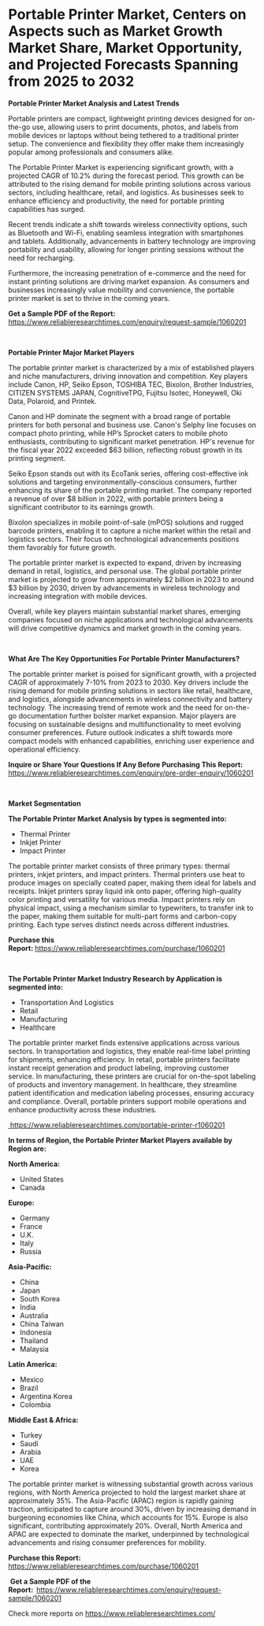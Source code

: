 <p><h1>Portable Printer Market, Centers on Aspects such as Market Growth Market Share, Market Opportunity, and Projected Forecasts Spanning from 2025 to 2032</h1></p><p><strong>Portable Printer Market Analysis and Latest Trends</strong></p>
<p><p>Portable printers are compact, lightweight printing devices designed for on-the-go use, allowing users to print documents, photos, and labels from mobile devices or laptops without being tethered to a traditional printer setup. The convenience and flexibility they offer make them increasingly popular among professionals and consumers alike.</p><p>The Portable Printer Market is experiencing significant growth, with a projected CAGR of 10.2% during the forecast period. This growth can be attributed to the rising demand for mobile printing solutions across various sectors, including healthcare, retail, and logistics. As businesses seek to enhance efficiency and productivity, the need for portable printing capabilities has surged.</p><p>Recent trends indicate a shift towards wireless connectivity options, such as Bluetooth and Wi-Fi, enabling seamless integration with smartphones and tablets. Additionally, advancements in battery technology are improving portability and usability, allowing for longer printing sessions without the need for recharging.</p><p>Furthermore, the increasing penetration of e-commerce and the need for instant printing solutions are driving market expansion. As consumers and businesses increasingly value mobility and convenience, the portable printer market is set to thrive in the coming years.</p></p>
<p><strong>Get a Sample PDF of the Report:&nbsp;</strong> <a href="https://www.reliableresearchtimes.com/enquiry/request-sample/1060201?utm_campaign=2111&utm_medium=2&utm_source=Github&utm_content=ia&utm_term=22032025&utm_id=portable-printer">https://www.reliableresearchtimes.com/enquiry/request-sample/1060201</a></p>
<p>&nbsp;</p>
<p><strong>Portable Printer Major Market Players</strong></p>
<p><p>The portable printer market is characterized by a mix of established players and niche manufacturers, driving innovation and competition. Key players include Canon, HP, Seiko Epson, TOSHIBA TEC, Bixolon, Brother Industries, CITIZEN SYSTEMS JAPAN, CognitiveTPG, Fujitsu Isotec, Honeywell, Oki Data, Polaroid, and Printek. </p><p>Canon and HP dominate the segment with a broad range of portable printers for both personal and business use. Canon's Selphy line focuses on compact photo printing, while HP’s Sprocket caters to mobile photo enthusiasts, contributing to significant market penetration. HP's revenue for the fiscal year 2022 exceeded $63 billion, reflecting robust growth in its printing segment.</p><p>Seiko Epson stands out with its EcoTank series, offering cost-effective ink solutions and targeting environmentally-conscious consumers, further enhancing its share of the portable printing market. The company reported a revenue of over $8 billion in 2022, with portable printers being a significant contributor to its earnings growth.</p><p>Bixolon specializes in mobile point-of-sale (mPOS) solutions and rugged barcode printers, enabling it to capture a niche market within the retail and logistics sectors. Their focus on technological advancements positions them favorably for future growth.</p><p>The portable printer market is expected to expand, driven by increasing demand in retail, logistics, and personal use. The global portable printer market is projected to grow from approximately $2 billion in 2023 to around $3 billion by 2030, driven by advancements in wireless technology and increasing integration with mobile devices.</p><p>Overall, while key players maintain substantial market shares, emerging companies focused on niche applications and technological advancements will drive competitive dynamics and market growth in the coming years.</p></p>
<p>&nbsp;</p>
<p><strong>What Are The Key Opportunities For Portable Printer Manufacturers?</strong></p>
<p><p>The portable printer market is poised for significant growth, with a projected CAGR of approximately 7-10% from 2023 to 2030. Key drivers include the rising demand for mobile printing solutions in sectors like retail, healthcare, and logistics, alongside advancements in wireless connectivity and battery technology. The increasing trend of remote work and the need for on-the-go documentation further bolster market expansion. Major players are focusing on sustainable designs and multifunctionality to meet evolving consumer preferences. Future outlook indicates a shift towards more compact models with enhanced capabilities, enriching user experience and operational efficiency.</p></p>
<p><strong>Inquire or Share Your Questions If Any Before Purchasing This Report:</strong> <a href="https://www.reliableresearchtimes.com/enquiry/pre-order-enquiry/1060201?utm_campaign=2111&utm_medium=2&utm_source=Github&utm_content=ia&utm_term=22032025&utm_id=portable-printer">https://www.reliableresearchtimes.com/enquiry/pre-order-enquiry/1060201</a></p>
<p>&nbsp;</p>
<p><strong>Market Segmentation</strong></p>
<p><strong>The Portable Printer Market Analysis by types is segmented into:</strong></p>
<p><ul><li>Thermal Printer</li><li>Inkjet Printer</li><li>Impact Printer</li></ul></p>
<p><p>The portable printer market consists of three primary types: thermal printers, inkjet printers, and impact printers. Thermal printers use heat to produce images on specially coated paper, making them ideal for labels and receipts. Inkjet printers spray liquid ink onto paper, offering high-quality color printing and versatility for various media. Impact printers rely on physical impact, using a mechanism similar to typewriters, to transfer ink to the paper, making them suitable for multi-part forms and carbon-copy printing. Each type serves distinct needs across different industries.</p></p>
<p><strong>Purchase this Report:&nbsp;</strong><a href="https://www.reliableresearchtimes.com/purchase/1060201?utm_campaign=2111&utm_medium=2&utm_source=Github&utm_content=ia&utm_term=22032025&utm_id=portable-printer">https://www.reliableresearchtimes.com/purchase/1060201</a></p>
<p>&nbsp;</p>
<p><strong>The Portable Printer Market Industry Research by Application is segmented into:</strong></p>
<p><ul><li>Transportation And Logistics</li><li>Retail</li><li>Manufacturing</li><li>Healthcare</li></ul></p>
<p><p>The portable printer market finds extensive applications across various sectors. In transportation and logistics, they enable real-time label printing for shipments, enhancing efficiency. In retail, portable printers facilitate instant receipt generation and product labeling, improving customer service. In manufacturing, these printers are crucial for on-the-spot labeling of products and inventory management. In healthcare, they streamline patient identification and medication labeling processes, ensuring accuracy and compliance. Overall, portable printers support mobile operations and enhance productivity across these industries.</p></p>
<p><a href="https://www.reliableresearchtimes.com/portable-printer-r1060201?utm_campaign=2111&utm_medium=2&utm_source=Github&utm_content=ia&utm_term=22032025&utm_id=portable-printer">&nbsp;https://www.reliableresearchtimes.com/portable-printer-r1060201</a></p>
<p><strong>In terms of Region, the Portable Printer Market Players available by Region are:</strong></p>
<p>
    <p> <strong> North America: </strong>
        <ul>
            <li>United States</li>
            <li>Canada</li>
        </ul>
        </p> 
    <p> <strong> Europe: </strong>
        <ul>
            <li>Germany</li>
            <li>France</li>
            <li>U.K.</li>
            <li>Italy</li>
            <li>Russia</li>
        </ul>
        </p> 
    <p> <strong> Asia-Pacific: </strong>
        <ul>
            <li>China</li>
            <li>Japan</li>
            <li>South Korea</li>
            <li>India</li>
            <li>Australia</li>
            <li>China Taiwan</li>
            <li>Indonesia</li>
            <li>Thailand</li>
            <li>Malaysia</li>
        </ul>
        </p> 
    <p> <strong> Latin America: </strong>
        <ul>
            <li>Mexico</li>
            <li>Brazil</li>
            <li>Argentina Korea</li>
            <li>Colombia</li>
        </ul>
        </p> 
    <p> <strong> Middle East & Africa: </strong>
        <ul>
            <li>Turkey</li>
            <li>Saudi</li>
            <li>Arabia</li>
            <li>UAE</li>
            <li>Korea</li>
        </ul>
    </p>
    </p>
<p><p>The portable printer market is witnessing substantial growth across various regions, with North America projected to hold the largest market share at approximately 35%. The Asia-Pacific (APAC) region is rapidly gaining traction, anticipated to capture around 30%, driven by increasing demand in burgeoning economies like China, which accounts for 15%. Europe is also significant, contributing approximately 20%. Overall, North America and APAC are expected to dominate the market, underpinned by technological advancements and rising consumer preferences for mobility.</p></p>
<p><strong>Purchase this Report: </strong><a href="https://www.reliableresearchtimes.com/purchase/1060201?utm_campaign=2111&utm_medium=2&utm_source=Github&utm_content=ia&utm_term=22032025&utm_id=portable-printer">https://www.reliableresearchtimes.com/purchase/1060201</a></p>
<p>&nbsp;<strong>Get a Sample PDF of the Report:&nbsp;&nbsp;</strong><a href="https://www.reliableresearchtimes.com/enquiry/request-sample/1060201?utm_campaign=2111&utm_medium=2&utm_source=Github&utm_content=ia&utm_term=22032025&utm_id=portable-printer">https://www.reliableresearchtimes.com/enquiry/request-sample/1060201</a></p>
<p><strong></strong></p>
<p>Check more reports on <a href="https://www.reliableresearchtimes.com/?utm_campaign=2111&utm_medium=2&utm_source=Github&utm_content=ia&utm_term=22032025&utm_id=portable-printer">https://www.reliableresearchtimes.com/</a></p>